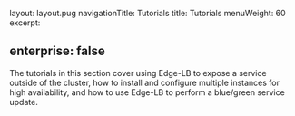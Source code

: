 layout: layout.pug
navigationTitle:  Tutorials
title: Tutorials
menuWeight: 60
excerpt:

enterprise: false
---

The tutorials in this section cover using Edge-LB to expose a service outside of the cluster, how to install and configure multiple instances for high availability, and how to use Edge-LB to perform a blue/green service update.
